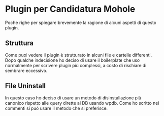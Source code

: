 # Plugin per Candidatura Mohole
Poche righe per spiegare brevemente la ragione di alcuni aspetti di questo plugin. 

## Struttura
Come puoi vedere il plugin è strutturato in alcuni file e cartelle differenti. Dopo qualche indecisione ho deciso di usare il boilerplate che uso normalmente per scrivere plugin più complessi, a costo di rischiare di sembrare eccessivo. 

## File Uninstall
In questo caso ho deciso di usare un metodo di disinstallazione più canonico rispetto alle query dirette al DB usando wpdb. Come ho scritto nei commenti si può usare il metodo che si preferisce. 
